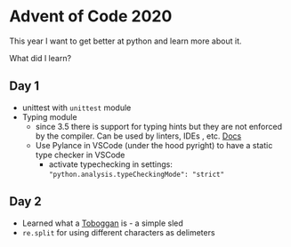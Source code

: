 # Advent of Code 2020

This year I want to get better at python and learn more about it.

What did I learn?

## Day 1

* unittest with `unittest` module
* Typing module
    * since 3.5 there is support for typing hints but they are not enforced by the compiler. Can be used by linters, IDEs , etc. [Docs](https://docs.python.org/3/library/typing.html#module-typing)
    * Use Pylance in VSCode (under the hood pyright) to have a static type checker in VSCode
        * activate typechecking in settings: `"python.analysis.typeCheckingMode": "strict"`

## Day 2

* Learned what a [Toboggan](https://en.wikipedia.org/wiki/Toboggan) is - a simple sled
* `re.split` for using different characters as delimeters